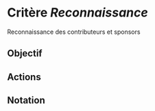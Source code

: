 # Critère *Reconnaissance*
Reconnaissance des contributeurs et sponsors

## Objectif


## Actions


## Notation